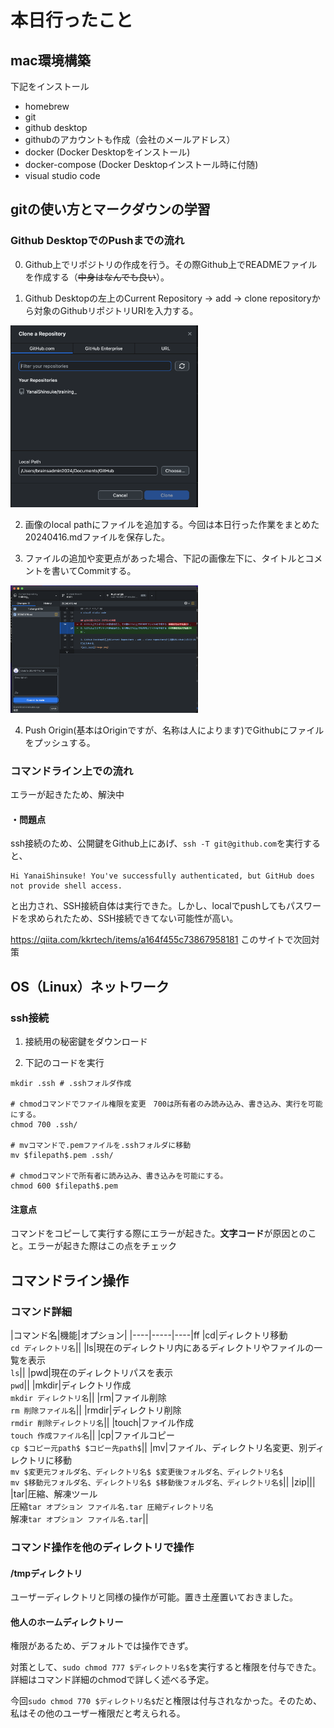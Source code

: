 # 本日行ったこと

## mac環境構築
下記をインストール
* homebrew
* git
* github desktop
* githubのアカウントも作成（会社のメールアドレス）
* docker (Docker Desktopをインストール)
* docker-compose (Docker Desktopインストール時に付随)
* visual studio code

## gitの使い方とマークダウンの学習

### Github DesktopでのPushまでの流れ
0. Github上でリポジトリの作成を行う。その際Github上でREADMEファイルを作成する（~~中身はなんでも良い~~）。

1. Github Desktopの左上のCurrent Repository → add → clone repositoryから対象のGithubリポジトリURIを入力する。
<img src="image/image.png" width="300">

2. 画像のlocal pathにファイルを追加する。今回は本日行った作業をまとめた20240416.mdファイルを保存した。

3. ファイルの追加や変更点があった場合、下記の画像左下に、タイトルとコメントを書いてCommitする。
<img src="image/image-1.png" width="300">

4. Push Origin(基本はOriginですが、名称は人によります)でGithubにファイルをプッシュする。

### コマンドライン上での流れ
エラーが起きたため、解決中

#### ・問題点

ssh接続のため、公開鍵をGithub上にあげ、`ssh -T git@github.com`を実行すると、

```
Hi YanaiShinsuke! You've successfully authenticated, but GitHub does not provide shell access.
```
と出力され、SSH接続自体は実行できた。しかし、localでpushしてもパスワードを求められたため、SSH接続できてない可能性が高い。

https://qiita.com/kkrtech/items/a164f455c73867958181
このサイトで次回対策

## OS（Linux）ネットワーク

### ssh接続
1. 接続用の秘密鍵をダウンロード

2. 下記のコードを実行

```
mkdir .ssh # .sshフォルダ作成

# chmodコマンドでファイル権限を変更　700は所有者のみ読み込み、書き込み、実行を可能にする。
chmod 700 .ssh/ 

# mvコマンドで.pemファイルを.sshフォルダに移動
mv $filepath$.pem .ssh/

# chmodコマンドで所有者に読み込み、書き込みを可能にする。
chmod 600 $filepath$.pem
```

#### 注意点
コマンドをコピーして実行する際にエラーが起きた。**文字コード**が原因とのこと。エラーが起きた際はこの点をチェック

## コマンドライン操作
### コマンド詳細
|コマンド名|機能|オプション|
|----|-----|----|ff
|cd|ディレクトリ移動<br>`cd ディレクトリ名`||
|ls|現在のディレクトリ内にあるディレクトリやファイルの一覧を表示<br>`ls`||
|pwd|現在のディレクトリパスを表示<br>`pwd`||
|mkdir|ディレクトリ作成<br>`mkdir ディレクトリ名`||
|rm|ファイル削除<br>`rm 削除ファイル名`||
|rmdir|ディレクトリ削除<br>`rmdir 削除ディレクトリ名`||
|touch|ファイル作成<br>`touch 作成ファイル名`||
|cp|ファイルコピー<br>`cp $コピー元path$ $コピー先path$`||
|mv|ファイル、ディレクトリ名変更、別ディレクトリに移動<br>`mv $変更元フォルダ名、ディレクトリ名$ $変更後フォルダ名、ディレクトリ名$`<br>`mv $移動元フォルダ名、ディレクトリ名$ $移動後フォルダ名、ディレクトリ名$`||
|zip|||
|tar|圧縮、解凍ツール<br>圧縮`tar オプション ファイル名.tar 圧縮ディレクトリ名`<br>解凍`tar オプション ファイル名.tar`||

### コマンド操作を他のディレクトリで操作
#### /tmpディレクトリ
ユーザーディレクトリと同様の操作が可能。置き土産置いておきました。

#### 他人のホームディレクトリー
権限があるため、デフォルトでは操作できず。

対策として、`sudo chmod 777 $ディレクトリ名$`を実行すると権限を付与できた。詳細はコマンド詳細のchmodで詳しく述べる予定。


今回`sudo chmod 770 $ディレクトリ名$`だと権限は付与されなかった。そのため、私はその他のユーザー権限だと考えられる。


